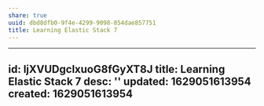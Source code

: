 ```yaml
---
share: true
uuid: dbd8dfb0-9f4e-4299-9098-854dae857751
title: Learning Elastic Stack 7
---
```

---
id: ljXVUDgclxuoG8fGyXT8J
title: Learning Elastic Stack 7
desc: ''
updated: 1629051613954
created: 1629051613954
---